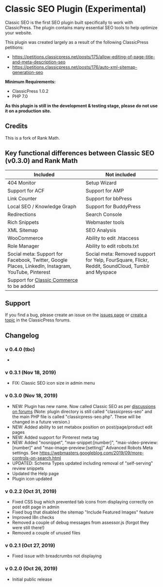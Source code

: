 # Classic SEO Plugin (Experimental)

Classic SEO is the first SEO plugin built specifically to work with ClassicPress. The plugin contains many essential SEO tools to help optimize your website.

This plugin was created largely as a result of the following ClassicPress petitions:

- https://petitions.classicpress.net/posts/175/allow-editing-of-page-title-and-meta-description-seo
- https://petitions.classicpress.net/posts/176/auto-xml-sitemap-generation-seo


**Minimum Requirements:**

- ClassicPress 1.0.2
- PHP 7.0

**As this plugin is still in the development & testing stage, please do not use it on a production site.**

## Credits
This is a fork of Rank Math.

## Key functional differences between Classic SEO (v0.3.0) and Rank Math

**Included** | **Not included**
-------------|-----------------
404 Monitor|Setup Wizard
Support for ACF|Support for AMP
Link Counter|Support for bbPress
Local SEO / Knowledge Graph|Support for BuddyPress
Redirections|Search Console
Rich Snippets|Webmaster tools
XML Sitemap|SEO Analysis
WooCommerce|Ability to edit .htaccess
Role Manager|Ability to edit robots.txt
Social meta: Support for Facebook, Twitter, Google Places, LinkedIn, Instagram, YouTube, Pinterest|Social meta: Removed support for Yelp, FourSquare, Flickr, Reddit, SoundCloud, Tumblr and Myspace
Support for [Classic Commerce](https://github.com/ClassicPress-research/classic-commerce) to be added|

## Support
If you find a bug, please create an issue on the [issues page](https://github.com/ClassicPress-research/classicpress-seo/issues) or [create a topic](https://forums.classicpress.net/) in the ClassicPress forums.

## Changelog

### v 0.4.0 (tbc)
- 

### v 0.3.1 (Nov 18, 2019)
- FIX: Classic SEO icon size in admin menu

### v 0.3.0 (Nov 18, 2019)
- NEW: Plugin has new name. Now called Classic SEO as per [discussions on forums](https://forums.classicpress.net/t/plugin-theme-naming-conventions-when-to-use-classicpress-and-or-cp/1653/8)
(Note: plugin directory is still called "classicpress-seo" and the main PHP file is called "classicpress-seo.php". These will be changed in a future version.)
- NEW: Added ability to set metabox position on post/page/product edit pages
- NEW: Added support for Pinterest meta tag
- NEW: Added "nosnippet", "max-snippet:\[number\]", "max-video-preview:\[number\]" and "max-image-preview:\[setting\]" Advanced Robots Meta settings. See https://webmasters.googleblog.com/2019/09/more-controls-on-search.html
- UPDATED: Schema Types updated including removal of "self-serving" review snippets
- Updated the Help page
- Plugin icon updated

### v 0.2.2 (Oct 31, 2019)
- Fixed CSS bug which prevented tab icons from displaying correctly on post edit page in admin
- Fixed bug that disabled the sitemap "Include Featured Images" feature
- Improved l8n checks
- Removed a couple of debug messages from assessor.js (forgot they were still there!)
- Removed a couple of unused files

### v 0.2.1 (Oct 27, 2019)
- Fixed issue with breadcrumbs not displaying

### v 0.2.0 (Oct 26, 2019)
- Initial public release
